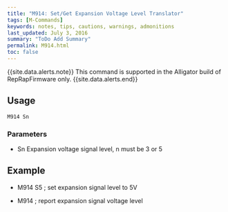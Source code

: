 ```yaml
---
title: "M914: Set/Get Expansion Voltage Level Translator" 
tags: [M-Commands]
keywords: notes, tips, cautions, warnings, admonitions
last_updated: July 3, 2016
summary: "ToDo Add Summary"
permalink: M914.html
toc: false
---
```

{{site.data.alerts.note}}
This command is supported in the Alligator build of RepRapFirmware only.
{{site.data.alerts.end}}


## Usage ##
```
M914 Sn
```

### Parameters ###

+ Sn Expansion voltage signal level, n must be 3 or 5

## Example ##

+ M914 S5 ; set expansion signal level to 5V

+ M914 ; report expansion signal voltage level
